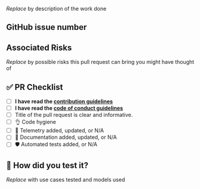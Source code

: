 _Replace_ by description of the work done

## GitHub issue number

## **Associated Risks**

_Replace_ by possible risks this pull request can bring you might have thought of

## ✅ **PR Checklist**

- [ ] **I have read the [contribution guidelines](https://github.com/microsoft/azure-devops-mcp/blob/main/CONTRIBUTING.md)**
- [ ] **I have read the [code of conduct guidelines](https://github.com/microsoft/azure-devops-mcp/blob/main/CODE_OF_CONDUCT.md)**
- [ ] Title of the pull request is clear and informative.
- [ ] 👌 Code hygiene
- [ ] 🔭 Telemetry added, updated, or N/A
- [ ] 📄 Documentation added, updated, or N/A
- [ ] 🛡️ Automated tests added, or N/A

## 🧪 **How did you test it?**

_Replace_ with use cases tested and models used
